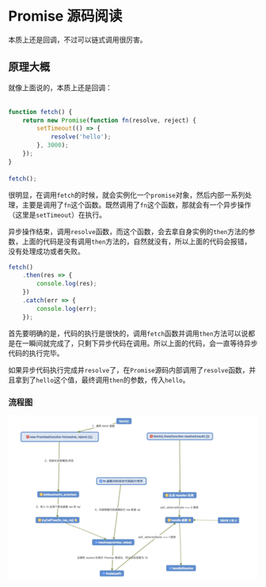 # Promise 源码阅读

本质上还是回调，不过可以链式调用很厉害。

## 原理大概

就像上面说的，本质上还是回调：

```javascript

function fetch() {
    return new Promise(function fn(resolve, reject) {
        setTimeout(() => {
            resolve('hello');
        }, 3000);
    });
}

fetch();
```

很明显，在调用`fetch`的时候，就会实例化一个`promise`对象，然后内部一系列处理，主要是调用了`fn`这个函数。既然调用了`fn`这个函数，那就会有一个异步操作（这里是`setTimeout`）在执行。

异步操作结束，调用`resolve`函数，而这个函数，会去拿自身实例的`then`方法的参数，上面的代码是没有调用`then`方法的，自然就没有，所以上面的代码会报错，没有处理成功或者失败。

```javascript
fetch()
    .then(res => {
        console.log(res);
    })
    .catch(err => {
        console.log(err);
    });
```

首先要明确的是，代码的执行是很快的，调用`fetch`函数并调用`then`方法可以说都是在一瞬间就完成了，只剩下异步代码在调用。所以上面的代码，会一直等待异步代码的执行完毕。


如果异步代码执行完成并`resolve`了，在`Promise`源码内部调用了`resolve`函数，并且拿到了`hello`这个值，最终调用`then`的参数，传入`hello`。

### 流程图

![简单流程示意](./Jietu20170516-202801.jpg)

